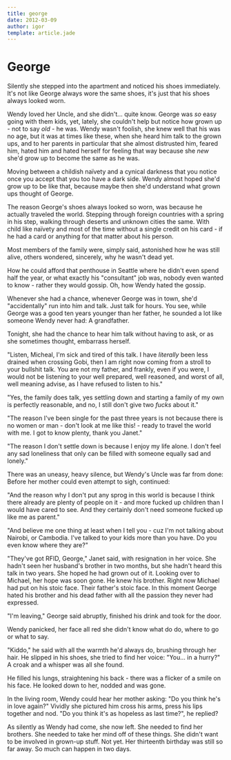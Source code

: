 ```yaml
---
title: george
date: 2012-03-09
author: igor
template: article.jade
---
```


# George

Silently she stepped into the apartment and noticed his shoes immediately.
It's not like George always wore the same shoes, it's just that his shoes always looked worn.

Wendy loved her Uncle, and she didn't…
quite know.
George was *so* easy going with them kids, yet, lately, she couldn't help but notice how grown up - not to say *old* - he was.
Wendy wasn't foolish, she knew well that his was no age, but it was at times like these, when she heard him talk to the grown ups, and to her parents in particular that she almost distrusted him, feared him, hated him and hated herself for feeling that way because she *new* she'd grow up to become the same as he was.

Moving between a childish naïvety and a cynical darkness that you notice once you accept that you too have a dark side.
Wendy almost hoped she'd grow up to be like that, because maybe then she'd understand what grown ups thought of George.

The reason George's shoes always looked so worn, was because he actually traveled the world.
Stepping through foreign countries with a spring in his step, walking through deserts and unknown cities the same.
With child like naïvety and most of the time without a single credit on his card - if he had a card or anything for that matter about his person.

Most members of the family were, simply said, astonished how he was still alive, others wondered, sincerely, why he wasn't dead yet.

How he could afford that penthouse in Seattle where he didn't even spend half the year, or what exactly his "consultant" job was, nobody even wanted to know - rather they would gossip.
Oh, how Wendy hated the gossip.

Whenever she had a chance, whenever George was in town, she'd "accidentally" run into him and talk.
Just talk for hours.
You see, while George was a good ten years younger than her father, he sounded a lot like someone Wendy never had: A grandfather.

Tonight, she had the chance to hear him talk without having to ask, or as she sometimes thought, embarrass herself.

"Listen, Micheal, I'm sick and tired of this talk.
I have *literally* been less drained when crossing Gobi, then I am right now coming from a stroll to your bullshit talk.
You are not my father, and frankly, even if you were, I would not be listening to your well prepared, well reasoned, and worst of all, well meaning advise, as I have refused to listen to his."

"Yes, the family does talk, yes settling down and starting a family of my own is perfectly reasonable, and no, I still don't give two *fucks* about it."

"The reason I've been single for the past three years is not because there is no women or man - don't look at me like this! - ready to travel the world with me.
I got to know plenty, thank you Janet."

"The reason I don't settle down is because I enjoy my life alone.
I don't feel any sad loneliness that only can be filled with someone equally sad and lonely."

There was an uneasy, heavy silence, but Wendy's Uncle was far from done: Before her mother could even attempt to sigh, continued:

"And the reason why I don't put any sprog in this world is because I think there already are plenty of people on it - and more fucked up children than I would have cared to see.
And they certainly don't need someone fucked up like me as parent."

"And believe me one thing at least when I tell you - cuz I'm not talking about Nairobi, or Cambodia.
I've talked to your kids more than you have.
Do you even know where they are?"

"They've got RFID, George," Janet said, with resignation in her voice.
She hadn't seen her husband's brother in two months, but she hadn't heard this talk in two years.
She hoped he had grown out of it.
Looking over to Michael, her hope was soon gone.
He knew his brother.
Right now Michael had put on his stoic face.
Their father's stoic face.
In this moment George hated his brother and his dead father with all the passion they never had expressed.

"I'm leaving," George said abruptly, finished his drink and took for the door.

Wendy panicked, her face all red she didn't know what do do, where to go or what to say.

"Kiddo," he said with all the warmth he'd always do, brushing through her hair.
He slipped in his shoes, she tried to find her voice: "You… in a hurry?" A croak and a whisper was all she found.

He filled his lungs, straightening his back - there was a flicker of a smile on his face.
He looked down to her, nodded and was gone.

In the living room, Wendy could hear her mother asking: "Do you think he's in love again?" Vividly she pictured him cross his arms, press his lips together and nod.
"Do you think it's as hopeless as last time?", he replied?

As silently as Wendy had come, she now left.
She needed to find her brothers.
She needed to take her mind off of these things.
She didn't want to be involved in grown-up stuff.
Not yet.
Her thirteenth birthday was still so far away.
So much can happen in two days.
